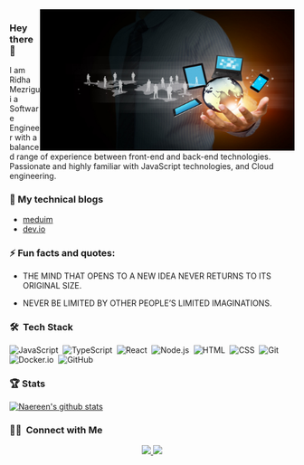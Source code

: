  <img align="right" alt="GIF" src="https://github.com/ridhamz/ridhamz/blob/main/images/16-167405_information-technology.jpg?raw=false" width="450" height="250" /> 
 
 ### Hey there 👋

I am Ridha Mezrigui a Software Engineer with  a balanced range of experience between front-end and back-end technologies.<br/>
Passionate and highly familiar with JavaScript technologies, and Cloud engineering. 

### 📒 My technical blogs

- [meduim](https://medium.com/@ridhamezrigui07)
- [dev.io](https://dev.to/ridhamz)

### ⚡ Fun facts and quotes:

- THE MIND THAT OPENS TO A NEW IDEA NEVER RETURNS TO ITS ORIGINAL SIZE. <br>

- NEVER BE LIMITED BY OTHER PEOPLE’S LIMITED IMAGINATIONS. <br>

### 🛠 &nbsp;Tech Stack

![JavaScript](https://img.shields.io/badge/-JavaScript-05122A?style=flat&logo=javascript)&nbsp;
![TypeScript](https://img.shields.io/badge/-TypeScript-05122A?style=flat&logo=typescript)&nbsp;
![React](https://img.shields.io/badge/-React-05122A?style=flat&logo=react)&nbsp;
![Node.js](https://img.shields.io/badge/-Node.js-05122A?style=flat&logo=node.js)&nbsp;
![HTML](https://img.shields.io/badge/-HTML-05122A?style=flat&logo=HTML5)&nbsp;
![CSS](https://img.shields.io/badge/-CSS-05122A?style=flat&logo=CSS3&logoColor=1572B6)&nbsp;
![Git](https://img.shields.io/badge/-Git-05122A?style=flat&logo=git)&nbsp;
![Docker.io](https://img.shields.io/badge/-Docker-05122A?style=flat&logo=github)&nbsp;
![GitHub](https://img.shields.io/badge/-GitHub-05122A?style=flat&logo=github)&nbsp;

### 🏆 Stats

[![Naereen's github stats](https://github-readme-stats.vercel.app/api?username=ridhamz&theme=blue-green&show_icons=true)](https://github.com/ridhamz/github-readme-stats)

### 🤝🏻 &nbsp;Connect with Me

<p align="center">
<a href="https://www.linkedin.com/in/ridha-mezrigui-205010177/"><img src="https://img.shields.io/badge/ridha-mezrigui-205010177?     style=flat&logo=Linkedin&logoColor=white"/>
  </a>
<a href="mailto:ridhamezrigui07@gmail.com"><img src="https://img.shields.io/badge/-ridhamezrigui07@gmail.com-D14836?style=flat&logo=Gmail&logoColor=white"/></a>
</p>
